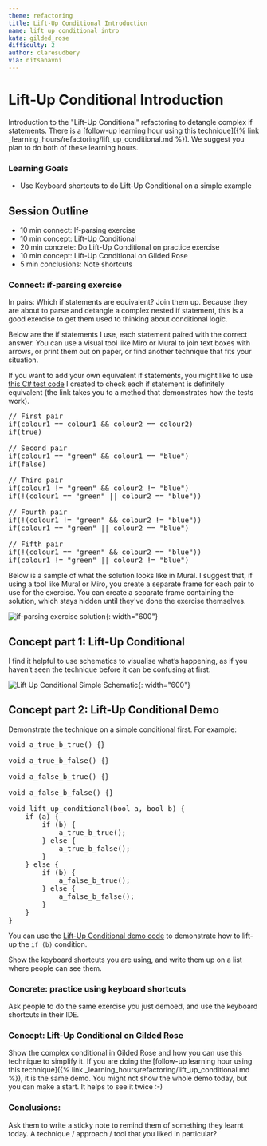 ```yaml
---
theme: refactoring
title: Lift-Up Conditional Introduction
name: lift_up_conditional_intro
kata: gilded_rose
difficulty: 2
author: claresudbery
via: nitsanavni
---
```


# Lift-Up Conditional Introduction

Introduction to the "Lift-Up Conditional" refactoring to detangle complex if statements. There is a [follow-up learning hour using this technique]({% link _learning_hours/refactoring/lift_up_conditional.md %}). We suggest you plan to do both of these learning hours.

### Learning Goals

- Use Keyboard shortcuts to do Lift-Up Conditional on a simple example

## Session Outline

* 10 min connect: If-parsing exercise
* 10 min concept: Lift-Up Conditional
* 20 min concrete: Do Lift-Up Conditional on practice exercise
* 10 min concept: Lift-Up Conditional on Gilded Rose
* 5 min conclusions: Note shortcuts

### Connect: if-parsing exercise

In pairs: Which if statements are equivalent? Join them up. Because they are about to parse and detangle a complex nested if statement, this is a good exercise to get them used to thinking about conditional logic.

Below are the if statements I use, each statement paired with the correct answer. You can use a visual tool like Miro or Mural to join text boxes with arrows, or print them out on paper, or find another technique that fits your situation.

If you want to add your own equivalent if statements, you might like to use [this C# test code](https://github.com/claresudbery/GildedRose-Refactoring-Kata/blob/82e3c4f430153707eea0de4255fc09859ee6b5fe/csharp/BooleanParsingTests.cs#L55) I created to check each if statement is definitely equivalent (the link takes you to a method that demonstrates how the tests work).

<pre>
// First pair
if(colour1 == colour1 && colour2 == colour2)
if(true)

// Second pair
if(colour1 == "green" && colour1 == "blue")
if(false)

// Third pair
if(colour1 != "green" && colour2 != "blue")
if(!(colour1 == "green" || colour2 == "blue"))

// Fourth pair
if(!(colour1 != "green" && colour2 != "blue"))
if(colour1 == "green" || colour2 == "blue")

// Fifth pair
if(!(colour1 == "green" && colour2 == "blue"))
if(colour1 != "green" || colour2 != "blue")
</pre>

Below is a sample of what the solution looks like in Mural. I suggest that, if using a tool like Mural or Miro, you create a separate frame for each pair to use for the exercise. You can create a separate frame containing the solution, which stays hidden until they've done the exercise themselves.

![if-parsing exercise solution](/assets/images/if-parsing-solution.png){: width="600"}

## Concept part 1: Lift-Up Conditional

I find it helpful to use schematics to visualise what’s happening, as if you haven’t seen the technique before it can be confusing at first.

![Lift Up Conditional Simple Schematic](/assets/images/lift_up_conditional_simple_schematic.png){: width="600"}

## Concept part 2: Lift-Up Conditional Demo

Demonstrate the technique on a simple conditional first. For example:

<pre>
void a_true_b_true() {}

void a_true_b_false() {}

void a_false_b_true() {}

void a_false_b_false() {}

void lift_up_conditional(bool a, bool b) {
    if (a) {
        if (b) {
            a_true_b_true();
        } else {
            a_true_b_false();
        }
    } else {
        if (b) {
            a_false_b_true();
        } else {
            a_false_b_false();
        }
    }
}
</pre>

You can use the [Lift-Up Conditional demo code](https://github.com/PierrickBlons/LiftUpConditional) to demonstrate how to lift-up the ```if (b)``` condition.

Show the keyboard shortcuts you are using, and write them up on a list where people can see them. 

### Concrete: practice using keyboard shortcuts

Ask people to do the same exercise you just demoed, and use the keyboard shortcuts in their IDE.

### Concept: Lift-Up Conditional on Gilded Rose

Show the complex conditional in Gilded Rose and how you can use this technique to simplify it. If you are doing the [follow-up learning hour using this technique]({% link _learning_hours/refactoring/lift_up_conditional.md %}), it is the same demo. You might not show the whole demo today, but you can make a start. It helps to see it twice :-)

### Conclusions: 
Ask them to write a sticky note to remind them of something they learnt today. A technique / approach / tool that you liked in particular?
